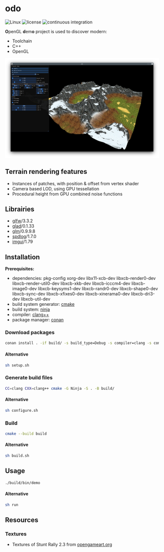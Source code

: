 # odo

![Linux](https://img.shields.io/badge/-Linux-grey?logo=linux&logoColor=white)
![license](https://img.shields.io/github/license/douze/odo?color=blue&label=license)
![continuous integration](https://img.shields.io/github/actions/workflow/status/douze/odo/continuous-integration.yml)

**O**penGL **d**em**o** project is used to discover modern:
* Toolchain
* C++
* OpenGL

![Preview](images/odo.png)

## Terrain rendering features
* Instances of patches, with position & offset from vertex shader
* Camera based LOD, using GPU tessellation
* Procedural height from GPU combined noise functions

## Librairies
* [glfw](https://github.com/glfw/glfw/)/3.3.2
* [glad](https://github.com/Dav1dde/glad/)/0.1.33
* [glm](https://github.com/g-truc/glm/)/0.9.9.8
* [spdlog](https://github.com/gabime/spdlog/)/1.7.0
* [imgui](https://github.com/ocornut/imgui/)/1.79

## Installation

**Prerequisites:** 
* dependencies: pkg-config xorg-dev libx11-xcb-dev libxcb-render0-dev libxcb-render-util0-dev libxcb-xkb-dev libxcb-icccm4-dev libxcb-image0-dev libxcb-keysyms1-dev libxcb-randr0-dev libxcb-shape0-dev libxcb-sync-dev libxcb-xfixes0-dev libxcb-xinerama0-dev libxcb-dri3-dev libxcb-util-dev
* build system generator: [cmake](https://cmake.org/)
* build system: [ninja](https://ninja-build.org/)
* compiler: [clang++](https://clang.llvm.org/)
* package manager: [conan](https://conan.io/)

### Download packages

```bash
conan install . -if build/ -s build_type=Debug -s compiler=clang -s compiler.version=10 -s compiler.libcxx=libstdc++11 -e CC=clang -e CXX=clang++ -b outdated
```

#### Alternative

```bash
sh setup.sh
````

### Generate build files

```bash
CC=clang CXX=clang++ cmake -G Ninja -S . -B build/
```

#### Alternative

```bash
sh configure.sh
````

### Build

```bash
cmake --build build
```

#### Alternative

```bash
sh build.sh
````

## Usage

```bash
./build/bin/demo
````

#### Alternative

```bash
sh run
````

## Resources

### Textures
* Textures of Stunt Rally 2.3 from [opengameart.org](https://opengameart.org/content/terrain-textures-pack-from-stunt-rally-23)
